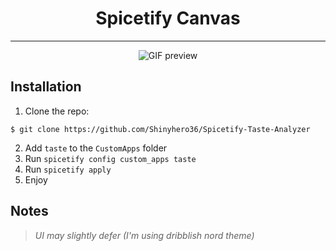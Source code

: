 <h1 align="center">
    Spicetify Canvas
</h1>

---

<p align="center">
<img src="preview.gif" alt="GIF preview" />
</p>

## Installation

1. Clone the repo:
```console
$ git clone https://github.com/Shinyhero36/Spicetify-Taste-Analyzer
```

2. Add `taste` to the `CustomApps` folder
3. Run `spicetify config custom_apps taste`
4. Run `spicetify apply`
5. Enjoy

## Notes
> *UI may slightly defer (I'm using dribblish nord theme)*
